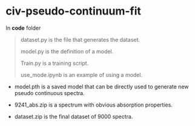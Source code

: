 # civ-pseudo-continuum-fit

In **code** folder
> dataset.py is the file that generates the dataset.
> 
> model.py is the definition of a model.
> 
> Train.py is a training script.
>
> use_mode.ipynb is an example of using a model.


* model.pth is a saved model that can be directly used to generate new pseudo continuous spectra.

* 9241_abs.zip is a spectrum with obvious absorption properties.

* dataset.zip is the final dataset of 9000 spectra.
